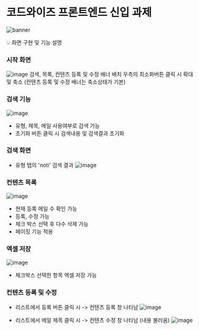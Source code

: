 # 코드와이즈 프론트엔드 신입 과제

![banner](https://encrypted-tbn0.gstatic.com/images?q=tbn:ANd9GcTZO4oxAl5U0zUm2xP3ErLQIZ2ccaYKtSJ-Dw&usqp=CAU)


💡 화면 구현 및 기능 설명

### 시작 화면
![image](https://github.com/ansrlgur12/-/assets/121914919/00fe051e-f999-4eff-9ba2-196a515ca902)
검색, 목록, 컨텐츠 등록 및 수정 배너 배치
우측의 최소화버튼 클릭 시 확대 및 축소 (컨텐츠 등록 및 수정 배너는 축소상태가 기본)

### 검색 기능
![image](https://github.com/ansrlgur12/-/assets/121914919/86ded53d-5e17-4175-a062-2c4bc45e64e7)
- 유형, 제목, 메일 사용여부로 검색 가능
- 초기화 버튼 클릭 시 검색내용 및 검색결과 초기화


### 검색 화면
- 유형 탭의 'noti' 검색 결과
![image](https://github.com/ansrlgur12/-/assets/121914919/a59646ea-d183-439b-99f4-28dcafd52137)


### 컨텐츠 목록
![image](https://github.com/ansrlgur12/-/assets/121914919/3e7b395b-55cb-4988-a9b6-8b7ca45a6403)
- 현재 등록 메일 수 확인 가능
- 등록, 수정 가능
- 체크 박스 선택 후 다수 삭제 가능
- 페이징 기능 적용


### 엑셀 저장
![image](https://github.com/ansrlgur12/-/assets/121914919/367b1a2f-9117-4979-81f8-03a48d6dbf6a)
- 체크박스 선택한 항목 엑셀 저장 가능

### 컨텐츠 등록 및 수정
- 리스트에서 등록 버튼 클릭 시 -> 컨텐츠 등록 창 나타남
![image](https://github.com/ansrlgur12/-/assets/121914919/7be4a9bd-06dc-4a0a-a158-da665afc21ea)

- 리스트에서 메일 제목 클릭 시 -> 컨텐츠 수정 창 나타남 (내용 불러옴)
![image](https://github.com/ansrlgur12/-/assets/121914919/cfeebf96-cc97-4f96-ae20-0cd1eb0ba25a)

